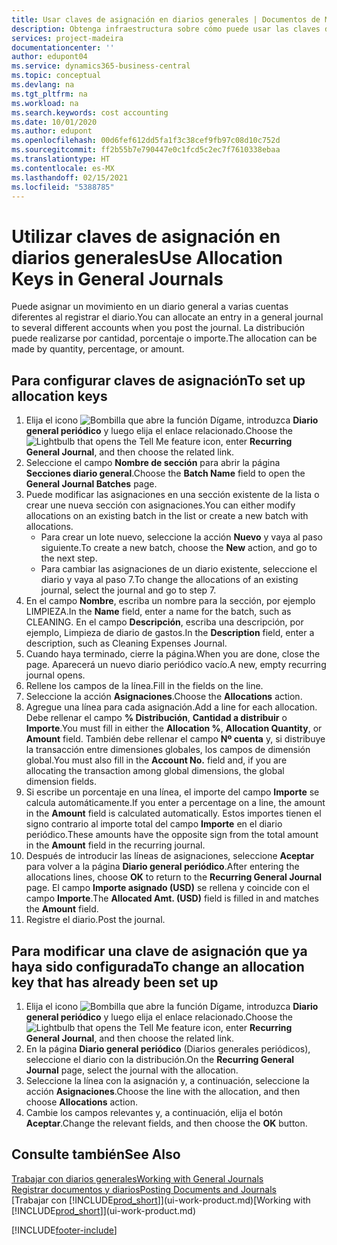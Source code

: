 ```yaml
---
title: Usar claves de asignación en diarios generales | Documentos de Microsoft
description: Obtenga infraestructura sobre cómo puede usar las claves de asignación en diarios.
services: project-madeira
documentationcenter: ''
author: edupont04
ms.service: dynamics365-business-central
ms.topic: conceptual
ms.devlang: na
ms.tgt_pltfrm: na
ms.workload: na
ms.search.keywords: cost accounting
ms.date: 10/01/2020
ms.author: edupont
ms.openlocfilehash: 00d6fef612dd5fa1f3c38cef9fb97c08d10c752d
ms.sourcegitcommit: ff2b55b7e790447e0c1fcd5c2ec7f7610338ebaa
ms.translationtype: HT
ms.contentlocale: es-MX
ms.lasthandoff: 02/15/2021
ms.locfileid: "5388785"
---
```

# <a name="use-allocation-keys-in-general-journals"></a><span data-ttu-id="57cb6-103">Utilizar claves de asignación en diarios generales</span><span class="sxs-lookup"><span data-stu-id="57cb6-103">Use Allocation Keys in General Journals</span></span>
<span data-ttu-id="57cb6-104">Puede asignar un movimiento en un diario general a varias cuentas diferentes al registrar el diario.</span><span class="sxs-lookup"><span data-stu-id="57cb6-104">You can allocate an entry in a general journal to several different accounts when you post the journal.</span></span> <span data-ttu-id="57cb6-105">La distribución puede realizarse por cantidad, porcentaje o importe.</span><span class="sxs-lookup"><span data-stu-id="57cb6-105">The allocation can be made by quantity, percentage, or amount.</span></span>

## <a name="to-set-up-allocation-keys"></a><span data-ttu-id="57cb6-106">Para configurar claves de asignación</span><span class="sxs-lookup"><span data-stu-id="57cb6-106">To set up allocation keys</span></span>
1. <span data-ttu-id="57cb6-107">Elija el icono ![Bombilla que abre la función Dígame](media/ui-search/search_small.png "Dígame qué desea hacer"), introduzca **Diario general periódico** y luego elija el enlace relacionado.</span><span class="sxs-lookup"><span data-stu-id="57cb6-107">Choose the ![Lightbulb that opens the Tell Me feature](media/ui-search/search_small.png "Tell me what you want to do") icon, enter **Recurring General Journal**, and then choose the related link.</span></span>
2. <span data-ttu-id="57cb6-108">Seleccione el campo **Nombre de sección** para abrir la página **Secciones diario general**.</span><span class="sxs-lookup"><span data-stu-id="57cb6-108">Choose the **Batch Name** field to open the **General Journal Batches** page.</span></span>
3. <span data-ttu-id="57cb6-109">Puede modificar las asignaciones en una sección existente de la lista o crear une nueva sección con asignaciones.</span><span class="sxs-lookup"><span data-stu-id="57cb6-109">You can either modify allocations on an existing batch in the list or create a new batch with allocations.</span></span>
   * <span data-ttu-id="57cb6-110">Para crear un lote nuevo, seleccione la acción **Nuevo** y vaya al paso siguiente.</span><span class="sxs-lookup"><span data-stu-id="57cb6-110">To create a new batch, choose the **New** action, and go to the next step.</span></span>
   * <span data-ttu-id="57cb6-111">Para cambiar las asignaciones de un diario existente, seleccione el diario y vaya al paso 7.</span><span class="sxs-lookup"><span data-stu-id="57cb6-111">To change the allocations of an existing journal, select the journal and go to step 7.</span></span>    
4. <span data-ttu-id="57cb6-112">En el campo **Nombre**, escriba un nombre para la sección, por ejemplo LIMPIEZA.</span><span class="sxs-lookup"><span data-stu-id="57cb6-112">In the **Name** field, enter a name for the batch, such as CLEANING.</span></span> <span data-ttu-id="57cb6-113">En el campo **Descripción**, escriba una descripción, por ejemplo, Limpieza de diario de gastos.</span><span class="sxs-lookup"><span data-stu-id="57cb6-113">In the **Description** field, enter a description, such as Cleaning Expenses Journal.</span></span>
5. <span data-ttu-id="57cb6-114">Cuando haya terminado, cierre la página.</span><span class="sxs-lookup"><span data-stu-id="57cb6-114">When you are done, close the page.</span></span> <span data-ttu-id="57cb6-115">Aparecerá un nuevo diario periódico vacío.</span><span class="sxs-lookup"><span data-stu-id="57cb6-115">A new, empty recurring journal opens.</span></span>
6. <span data-ttu-id="57cb6-116">Rellene los campos de la línea.</span><span class="sxs-lookup"><span data-stu-id="57cb6-116">Fill in the fields on the line.</span></span>
7. <span data-ttu-id="57cb6-117">Seleccione la acción **Asignaciones**.</span><span class="sxs-lookup"><span data-stu-id="57cb6-117">Choose the **Allocations** action.</span></span>
8. <span data-ttu-id="57cb6-118">Agregue una línea para cada asignación.</span><span class="sxs-lookup"><span data-stu-id="57cb6-118">Add a line for each allocation.</span></span> <span data-ttu-id="57cb6-119">Debe rellenar el campo **% Distribución**, **Cantidad a distribuir** o **Importe**.</span><span class="sxs-lookup"><span data-stu-id="57cb6-119">You must fill in either the **Allocation %**, **Allocation Quantity**, or **Amount** field.</span></span> <span data-ttu-id="57cb6-120">También debe rellenar el campo **Nº cuenta** y, si distribuye la transacción entre dimensiones globales, los campos de dimensión global.</span><span class="sxs-lookup"><span data-stu-id="57cb6-120">You must also fill in the **Account No.** field and, if you are allocating the transaction among global dimensions, the global dimension fields.</span></span>
9. <span data-ttu-id="57cb6-121">Si escribe un porcentaje en una línea, el importe del campo **Importe** se calcula automáticamente.</span><span class="sxs-lookup"><span data-stu-id="57cb6-121">If you enter a percentage on a line, the amount in the **Amount** field is calculated automatically.</span></span> <span data-ttu-id="57cb6-122">Estos importes tienen el signo contrario al importe total del campo **Importe** en el diario periódico.</span><span class="sxs-lookup"><span data-stu-id="57cb6-122">These amounts have the opposite sign from the total amount in the **Amount** field in the recurring journal.</span></span>
10. <span data-ttu-id="57cb6-123">Después de introducir las líneas de asignaciones, seleccione **Aceptar** para volver a la página **Diario general periódico**.</span><span class="sxs-lookup"><span data-stu-id="57cb6-123">After entering the allocations lines, choose **OK** to return to the **Recurring General Journal** page.</span></span> <span data-ttu-id="57cb6-124">El campo **Importe asignado (USD)** se rellena y coincide con el campo **Importe**.</span><span class="sxs-lookup"><span data-stu-id="57cb6-124">The **Allocated Amt. (USD)** field is filled in and matches the **Amount** field.</span></span>
11. <span data-ttu-id="57cb6-125">Registre el diario.</span><span class="sxs-lookup"><span data-stu-id="57cb6-125">Post the journal.</span></span>

## <a name="to-change-an-allocation-key-that-has-already-been-set-up"></a><span data-ttu-id="57cb6-126">Para modificar una clave de asignación que ya haya sido configurada</span><span class="sxs-lookup"><span data-stu-id="57cb6-126">To change an allocation key that has already been set up</span></span>
1. <span data-ttu-id="57cb6-127">Elija el icono ![Bombilla que abre la función Dígame](media/ui-search/search_small.png "Dígame qué desea hacer"), introduzca **Diario general periódico** y luego elija el enlace relacionado.</span><span class="sxs-lookup"><span data-stu-id="57cb6-127">Choose the ![Lightbulb that opens the Tell Me feature](media/ui-search/search_small.png "Tell me what you want to do") icon, enter **Recurring General Journal**, and then choose the related link.</span></span>
2. <span data-ttu-id="57cb6-128">En la página **Diario general periódico** (Diarios generales periódicos), seleccione el diario con la distribución.</span><span class="sxs-lookup"><span data-stu-id="57cb6-128">On the **Recurring General Journal** page, select the journal with the allocation.</span></span>
3. <span data-ttu-id="57cb6-129">Seleccione la línea con la asignación y, a continuación, seleccione la acción **Asignaciones**.</span><span class="sxs-lookup"><span data-stu-id="57cb6-129">Choose the line with the allocation, and then choose **Allocations** action.</span></span>
4. <span data-ttu-id="57cb6-130">Cambie los campos relevantes y, a continuación, elija el botón **Aceptar**.</span><span class="sxs-lookup"><span data-stu-id="57cb6-130">Change the relevant fields, and then choose the **OK** button.</span></span>

## <a name="see-also"></a><span data-ttu-id="57cb6-131">Consulte también</span><span class="sxs-lookup"><span data-stu-id="57cb6-131">See Also</span></span>
[<span data-ttu-id="57cb6-132">Trabajar con diarios generales</span><span class="sxs-lookup"><span data-stu-id="57cb6-132">Working with General Journals</span></span>](ui-work-general-journals.md)  
[<span data-ttu-id="57cb6-133">Registrar documentos y diarios</span><span class="sxs-lookup"><span data-stu-id="57cb6-133">Posting Documents and Journals</span></span>](ui-post-documents-journals.md)  
<span data-ttu-id="57cb6-134">[Trabajar con [!INCLUDE[prod_short](includes/prod_short.md)]](ui-work-product.md)</span><span class="sxs-lookup"><span data-stu-id="57cb6-134">[Working with [!INCLUDE[prod_short](includes/prod_short.md)]](ui-work-product.md)</span></span>


[!INCLUDE[footer-include](includes/footer-banner.md)]